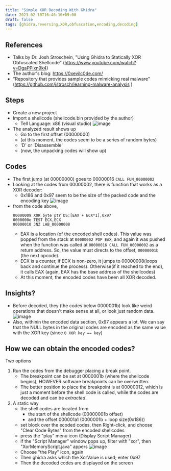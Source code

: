 ```yaml
---
title: "Simple XOR Decoding With Ghidra"
date: 2023-02-16T16:46:10+09:00
draft: false
tags: [ghidra,reversing,XOR,obfuscation,encoding,decoding]
---
```


## References
  - Talks by Dr. Josh Stroschein, "Using Ghidra to Statically XOR Obfuscated Shellcode" (https://www.youtube.com/watch?v=DgaPPixn9k4)
  - The author's blog: https://0xevilc0de.com/
  - "Repository that provides sample codes mimicking real malware" (https://github.com/jstrosch/learning-malware-analysis )

## Steps
- Create a new project
- Import a shellcode (shellcode.bin provided by the author)
    - Tell Language: x86 (visual studio)
    ![image](/home/user/Work-ghidra/DrJoshStroschein/drjoshstroschein-01.png)
- The analyzed result shows up
    - Go to the first offset (00000000)
    - (at this moment, the codes seem to be a series of random bytes)
    - 'D' or 'Disassemble'
    - (now, the unpacking codes will show up)

## Codes 
- The first jump (at 00000000) goes to 00000016 `CALL FUN_00000002`
- Looking at the codes from 00000002, there is function that works as a XOR decoder:
    - 0x186 and 0x97 seem to be the size of the packed code and the encoding key
    ![image](/home/user/Work-ghidra/DrJoshStroschein/drjoshstroschein-02.png)
- from the code above, 
    ```
    00000009 XOR byte ptr DS:[EAX + ECX*1],0x97
    0000000e TEST ECX,ECX
    00000010 JNZ LAB_00000008
    ```
    - EAX is a location (of the encoded shell codes). This value was popped from the stack at `00000002 POP EAX`, and again it was pushed when the function was called at `00000016 CALL FUN_00000002` as a return address. So, the value must directs to the offset, `00000001b` (the next opcode).
    - ECX is a counter, if ECX is non-zero, it jumps to 00000008(loops back and continue the process). Otherwise(if it reached to the end), it calls EAX (again, EAX has the base address of the shellcodes)
    - At this moment, the encoded codes have been all XOR decoded. 

## Insights?    
- Before decoded, they (the codes below 0000001b) look like weird operations that doesn't make sense at all, or look just random data.
![image](/home/user/Work-ghidra/DrJoshStroschein/drjoshstroschein-03.png)
- Also, withinin the encoded data section, 0x97 appears a lot. We can say that the NULL bytes in the original codes are encoded as the same value with the XOR key (since `0 XOR key == key`)

## How we can obtain the encoded codes?
Two options
1. Run the codes from the debugger placing a break point.
    - The breakpoint can be set at 0000001b (where the shellcode begins), HOWEVER software breakpoints can be overwritten.
    - The better position to place the breakpoint is at 00000012, which is just a moment before the shell code is called, while the codes are decoded and can be _extracted_.
2. A static way
    - the shell codes are located from 
        - the start of the shellcode (00000001b offset)
        - and the offset 000001a1 (0000001b + loop size(0x186))
    - set block over the ecoded codes, then Right-click,  and choose "Clear Code Bytes" from the encoded shellcodes
    - press the "play" menu icon (Display Script Manager)
    - if the "Script Manager" window pops up, filter with "xor", then "XorMemoryScript.java" appers
    ![image](/home/user/Work-ghidra/DrJoshStroschein/drjoshstroschein-04.png)
    - Choose "the Play" icon, again
    - Then ghidra asks which the XorValue is used; enter 0x97
    - Then the decoded codes are displayed on the screen
